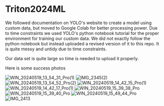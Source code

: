 # Triton2024ML

We followed documentation on YOLO's website to create a model using custom data, but moved to Google Colab for better processing power. Due to time constraints we used YOLO's python notebook tutorial for the proper environment for training our custom data. We did not exactly follow the python notebook but instead uploaded a revised version of it to this repo. It is quite messy and untidy due to time constraints.

Our data set is quite large so time is needed to upload it properly.

Here is some success photos

![WIN_20240519_13_54_31_Pro(1)](https://github.com/ArshansGithub/Triton2024ML/assets/111618520/07b14056-a9fa-4427-a46b-dea956cc908e)
![IMG_2345(2)](https://github.com/ArshansGithub/Triton2024ML/assets/111618520/f4c36956-5f6b-4ee4-929c-810b1bdd4286)
![WIN_20240519_13_54_52_Pro(2)](https://github.com/ArshansGithub/Triton2024ML/assets/111618520/9434be18-4bdc-4ab1-ade9-11c608bbd6c0)
![WIN_20240519_14_42_15_Pro(1)](https://github.com/ArshansGithub/Triton2024ML/assets/111618520/e8d69b68-4c56-4815-a21a-aee9deb98722)
![WIN_20240519_14_42_17_Pro(1)](https://github.com/ArshansGithub/Triton2024ML/assets/111618520/14ba2a7e-7285-4092-bf60-b7bb3330a7ad)
![WIN_20240519_15_39_38_Pro](https://github.com/ArshansGithub/Triton2024ML/assets/111618520/cd609f20-6a47-40d7-80a7-57191639ad50)
![WIN_20240519_15_39_40_Pro](https://github.com/ArshansGithub/Triton2024ML/assets/111618520/0bc14d70-af7c-4df6-a308-b39dc09556da)
![WIN_20240519_15_49_44_Pro](https://github.com/ArshansGithub/Triton2024ML/assets/111618520/fe067dd3-d87b-48fd-a2d5-a341b0531caf)
![IMG_2413](https://github.com/ArshansGithub/Triton2024ML/assets/111618520/c0542bef-d1ad-4cb0-bf6f-4858203dfc38)
